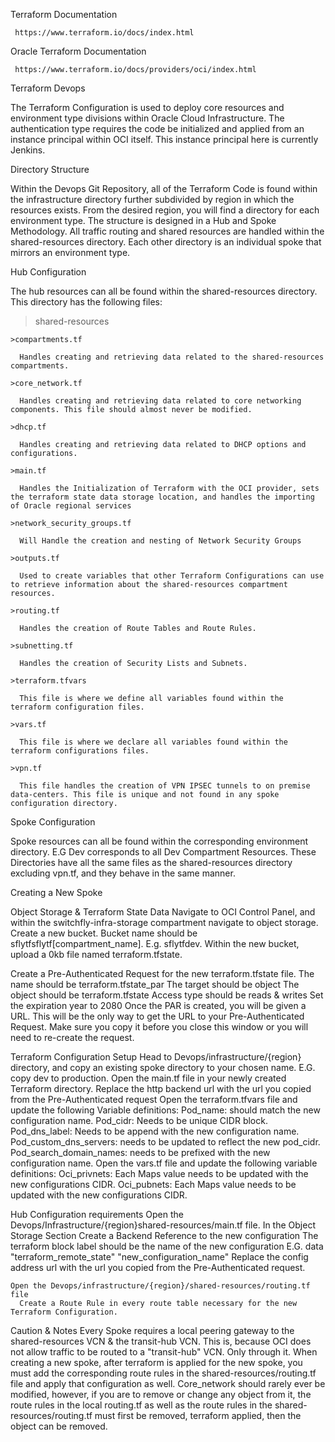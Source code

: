 Terraform Documentation

     https://www.terraform.io/docs/index.html

Oracle Terraform Documentation

     https://www.terraform.io/docs/providers/oci/index.html


Terraform Devops

The Terraform Configuration is used to deploy core resources and environment type divisions within Oracle Cloud Infrastructure. The authentication type requires the code be initialized and applied from an instance principal within OCI itself. This instance principal here is currently Jenkins.


Directory Structure

Within the Devops Git Repository, all of the Terraform Code is found within the infrastructure directory further subdivided by region in which the resources exists. From the desired region, you will find a directory for each environment type. The structure is designed in a Hub and Spoke Methodology. All traffic routing and shared resources are handled within the shared-resources directory. Each other directory is an individual spoke that mirrors an environment type.


Hub Configuration

The hub resources can all be found within the shared-resources directory. This directory has the following files:

  >shared-resources

    >compartments.tf

      Handles creating and retrieving data related to the shared-resources compartments.

    >core_network.tf

      Handles creating and retrieving data related to core networking components. This file should almost never be modified.

    >dhcp.tf

      Handles creating and retrieving data related to DHCP options and configurations.

    >main.tf

      Handles the Initialization of Terraform with the OCI provider, sets the terraform state data storage location, and handles the importing of Oracle regional services

    >network_security_groups.tf

      Will Handle the creation and nesting of Network Security Groups

    >outputs.tf

      Used to create variables that other Terraform Configurations can use to retrieve information about the shared-resources compartment resources.

    >routing.tf

      Handles the creation of Route Tables and Route Rules.

    >subnetting.tf

      Handles the creation of Security Lists and Subnets.

    >terraform.tfvars

      This file is where we define all variables found within the terraform configuration files.

    >vars.tf

      This file is where we declare all variables found within the terraform configurations files.

    >vpn.tf

      This file handles the creation of VPN IPSEC tunnels to on premise data-centers. This file is unique and not found in any spoke configuration directory.


Spoke Configuration

Spoke resources can all be found within the corresponding environment directory. E.G Dev corresponds to all Dev Compartment Resources. These Directories have all the same files as the shared-resources directory excluding vpn.tf, and they behave in the same manner.


Creating a New Spoke

  Object Storage & Terraform State Data
    Navigate to OCI Control Panel, and within the switchfly-infra-storage compartment navigate to object storage.
    Create a new bucket. Bucket name should be sflytfsflytf[compartment_name]. E.g. sflytfdev.
    Within the new bucket, upload a 0kb file named terraform.tfstate.

  Create a Pre-Authenticated Request for the new terraform.tfstate file.
    The name should be terraform.tfstate_par
    The target should be object
    The object should be terraform.tfstate
    Access type should be reads & writes
    Set the expiration year to 2080
    Once the PAR is created, you will be given a URL.
      This will be the only way to get the URL to your Pre-Authenticated Request. Make sure you copy it before you close this window or you will need to re-create the request.

  Terraform Configuration Setup
    Head to Devops/infrastructure/{region} directory, and copy an existing spoke directory to your chosen name. E.G. copy dev to production.
      Open the main.tf file in your newly created Terraform directory.
      Replace the http backend url with the url you copied from the Pre-Authenticated request
    Open the terraform.tfvars file and update the following Variable definitions:
      Pod_name: should match the new configuration name.
      Pod_cidr: Needs to be unique CIDR block.
      Pod_dns_label: Needs to be append with the new configuration name.
      Pod_custom_dns_servers: needs to be updated to reflect the new pod_cidr.
      Pod_search_domain_names: needs to be prefixed with the new configuration name.
    Open the vars.tf file and update the following variable definitions:
      Oci_privnets: Each Maps value needs to be updated with the new configurations CIDR.
      Oci_pubnets: Each Maps value needs to be updated with the new configurations CIDR.

  Hub Configuration requirements
    Open the Devops/Infrastructure/{region}shared-resources/main.tf file.
      In the Object Storage Section Create a Backend Reference to the new configuration
      The terraform block label should be the name of the new configuration
      E.G. data "terraform_remote_state" "new_configuration_name"
      Replace the config address url with the url you copied from the Pre-Authenticated request.

    Open the Devops/infrastructure/{region}/shared-resources/routing.tf file
      Create a Route Rule in every route table necessary for the new Terraform Configuration.
      
Caution & Notes
Every Spoke requires a local peering gateway to the shared-resources VCN & the transit-hub VCN. This is, because OCI does not allow traffic to be routed to a "transit-hub" VCN. Only through it.
When creating a new spoke, after terraform is applied for the new spoke, you must add the corresponding route rules in the shared-resources/routing.tf file and apply that configuration as well.
Core_network should rarely ever be modified, however, if you are to remove or change any object from it, the route rules in the local routing.tf as well as the route rules in the shared-resources/routing.tf must first be removed, terraform applied, then the object can be removed.
